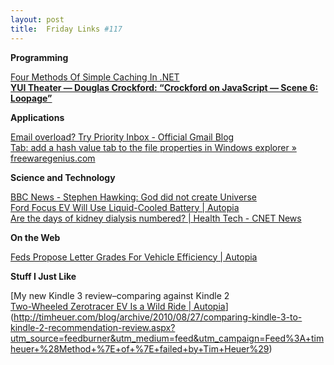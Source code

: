 ```yaml
---
layout: post
title:  Friday Links #117
---
```

**Programming**

[Four Methods Of Simple Caching In .NET ](http://www.jondavis.net/techblog/post/2010/08/30/Four-Methods-Of-Simple-Caching-In-NET.aspx)   
[**YUI Theater — Douglas Crockford: “Crockford on JavaScript — Scene 6: Loopage”**](http://www.yuiblog.com/blog/2010/08/30/yui-theater-douglas-crockford-crockford-on-javascript-scene-6-loopage-52-min/)

**Applications**

[Email overload? Try Priority Inbox - Official Gmail Blog ](http://gmailblog.blogspot.com/2010/08/email-overload-try-priority-inbox.html)   
[Tab: add a hash value tab to the file properties in Windows explorer » freewaregenius.com ](http://www.freewaregenius.com/2010/08/30/hashtab-add-a-hash-value-tab-to-the-file-properties-in-windows-explorer/?utm_source=feedburner&utm_medium=feed&utm_campaign=Feed%3A+Freewaregeniuscom+%28freewaregenius.com%29)

**Science and Technology**

[BBC News - Stephen Hawking: God did not create Universe ](http://www.bbc.co.uk/news/uk-11161493)   
[Ford Focus EV Will Use Liquid-Cooled Battery | Autopia](http://www.wired.com/autopia/2010/09/ford-focus-ev-will-use-liquid-cooled-battery/)   
[Are the days of kidney dialysis numbered? | Health Tech - CNET News ](http://news.cnet.com/8301-27083_3-20015581-247.html?part=rss&subj=news&tag=2547-1_3-0-20)

**On the Web**

[Feds Propose Letter Grades For Vehicle Efficiency | Autopia](http://www.wired.com/autopia/2010/08/feds-propose-letter-grades-for-vehicle-efficiency/)

**Stuff I Just Like**

[My new Kindle 3 review–comparing against Kindle 2   
[Two-Wheeled Zerotracer EV Is a Wild Ride | Autopia](http://www.wired.com/autopia/2010/09/oerlikon-solar-zerotracer/)](http://timheuer.com/blog/archive/2010/08/27/comparing-kindle-3-to-kindle-2-recommendation-review.aspx?utm_source=feedburner&utm_medium=feed&utm_campaign=Feed%3A+timheuer+%28Method+%7E+of+%7E+failed+by+Tim+Heuer%29)
